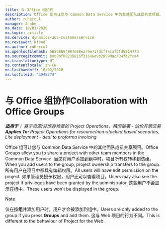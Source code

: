 ```yaml
---
title: 与 Office 组协作
description: Office 组可让您与 Common Data Service 中的其他团队成员共享项目。
author: ruhercul
manager: Annbe
ms.date: 10/01/2020
ms.topic: article
ms.service: dynamics-365-customerservice
ms.reviewer: kfend
ms.author: ruhercul
ms.openlocfilehash: 58868694987688e279e717d1f7acaf3fd9514770
ms.sourcegitcommit: b9d8bf00239815f31686e9b28998ac684fd2fca4
ms.translationtype: HT
ms.contentlocale: zh-CN
ms.lasthandoff: 10/02/2020
ms.locfileid: "3948774"
---
```

# <a name="collaboration-with-office-groups"></a><span data-ttu-id="b2df4-103">与 Office 组协作</span><span class="sxs-lookup"><span data-stu-id="b2df4-103">Collaboration with Office Groups</span></span>

<span data-ttu-id="b2df4-104">_**适用于：** 基于资源/非库存场景的 Project Operations，精简部署 - 估价开票交易_</span><span class="sxs-lookup"><span data-stu-id="b2df4-104">_**Applies To:** Project Operations for resource/non-stocked based scenarios, Lite deployment - deal to proforma invoicing_</span></span>

<span data-ttu-id="b2df4-105">Office 组可让您与 Common Data Service 中的其他团队成员共享项目。</span><span class="sxs-lookup"><span data-stu-id="b2df4-105">Office Groups allow you to share a project with other team members in the Common Data Service.</span></span> <span data-ttu-id="b2df4-106">当您将用户添加到组中时，项目所有权转移到该组。</span><span class="sxs-lookup"><span data-stu-id="b2df4-106">When you add users to the group, project ownership transfers to the group.</span></span> <span data-ttu-id="b2df4-107">所有用户在项目中都具有编辑权限。</span><span class="sxs-lookup"><span data-stu-id="b2df4-107">All users will have edit permission on the project.</span></span> <span data-ttu-id="b2df4-108">如果管理员授予权限，用户还可以查看项目。</span><span class="sxs-lookup"><span data-stu-id="b2df4-108">Users may also see the project if privileges have been granted by the administrator.</span></span> <span data-ttu-id="b2df4-109">这些用户不会显示在组中。</span><span class="sxs-lookup"><span data-stu-id="b2df4-109">These users won't be displayed in the group.</span></span>

> [!NOTE] 
> <span data-ttu-id="b2df4-110">仅在按**组**并添加用户时，用户才会被添加到组中。</span><span class="sxs-lookup"><span data-stu-id="b2df4-110">Users are only added to the group if you press **Groups** and add them.</span></span> <span data-ttu-id="b2df4-111">这与 Web 项目的行为不同。</span><span class="sxs-lookup"><span data-stu-id="b2df4-111">This is different to the behaviour of Project for the Web.</span></span> 

